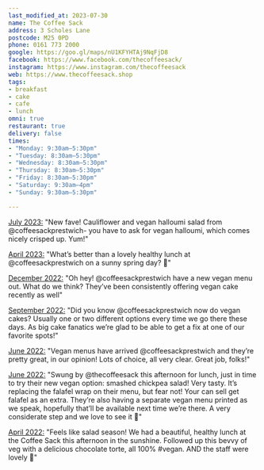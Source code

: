 ```yaml
---
last_modified_at: 2023-07-30
name: The Coffee Sack
address: 3 Scholes Lane
postcode: M25 0PD
phone: 0161 773 2000
google: https://goo.gl/maps/nU1KFYHTAj9NqFjD8
facebook: https://www.facebook.com/thecoffeesack/
instagram: https://www.instagram.com/thecoffeesack
web: https://www.thecoffeesack.shop
tags:
- breakfast
- cake
- cafe
- lunch
omni: true
restaurant: true
delivery: false
times:
- "Monday: 9:30am–5:30pm"
- "Tuesday: 8:30am–5:30pm"
- "Wednesday: 8:30am–5:30pm"
- "Thursday: 8:30am–5:30pm"
- "Friday: 8:30am–5:30pm"
- "Saturday: 9:30am–4pm"
- "Sunday: 9:30am–5:30pm"

---
```


[July 2023:](https://dumpoir.com/c/6069534814710169413) "New fave! Cauliflower and vegan halloumi salad from @coffeesackprestwich- you have to ask for vegan halloumi, which comes nicely crisped up. Yum!"

[April 2023:](https://www.instagram.com/p/Cq-jIjFN3iM) "What’s better than a lovely healthy lunch at @coffeesackprestwich on a sunny spring day? 💚"

[December 2022:](https://www.instagram.com/p/CmMJ0XoNCrp) "Oh hey! @coffeesackprestwich have a new vegan menu out. What do we think? They’ve been consistently offering vegan cake recently as well"

[September 2022:](https://www.instagram.com/p/CiAhPOPNH3i) "Did you know @coffeesackprestwich now do vegan cakes? Usually one or two different options every time we go there these days. As big cake fanatics we’re glad to be able to get a fix at one of our favorite spots!"

[June 2022:](https://www.instagram.com/p/Ce3fJ5rtNOb) "Vegan menus have arrived @coffeesackprestwich and they’re pretty great, in our opinion! Lots of choice, all very clear. Great job, folks!"

[June 2022:](https://www.instagram.com/p/CeeBF8uIMuE) "Swung by @thecoffeesack this afternoon for lunch, just in time to try their new vegan option: smashed chickpea salad! Very tasty. It’s replacing the falafel wrap on their menu, but fear not! Your can sell get falafel as an extra. They’re also having a separate vegan menu printed as we speak, hopefully that’ll be available next time we’re there. A very considerate step and we love to see it 💚"

[April 2022:](https://www.instagram.com/p/CbfiGN3ryiH) "Feels like salad season! We had a beautiful, healthy lunch at the Coffee Sack this afternoon in the sunshine. Followed up this bevvy of veg with a delicious chocolate torte, all 100% #vegan. AND the staff were lovely 💚"
